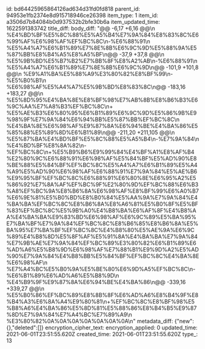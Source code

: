 id: bd64425965864126ad634d31fd0fd818
parent_id: 94953e1fb2374e8d915718946ce26398
item_type: 1
item_id: a3506d7b84084b0d937532b2bfe30b6a
item_updated_time: 1622591383742
title_diff: 
body_diff: "@@ -6,17 +6,16 @@\\n %E4%BD%BF%E5%8C%88%E5%A5%B4%E7%9A%84%E8%83%8C%E6%99%AF%E6%98%AF%EF%BC%8C\\n-%E6%88%91\\n %E5%A4%A7%E6%B1%89%E7%8E%8B%E6%9C%9D%E5%88%9A%E5%87%BB%E8%B4%A5%E8%A5%BF\\n@@ -37,9 +37,8 @@\\n %E5%9B%BD%E5%B7%B2%E7%BB%8F%E8%A2%AB\\n-%E6%88%91\\n %E5%A4%A7%E6%B1%89%E7%8E%8B%E6%9C%9D\\n@@ -101,9 +101,8 @@\\n %E9%A1%BA%E5%88%A9%E3%80%82%E8%BF%99\\n-%E5%B0%B1\\n %E6%98%AF%E5%A4%A7%E5%9B%BD%E8%83%8C\\n@@ -183,16 +183,27 @@\\n %E5%8D%95%E4%BA%8E%E8%BF%98%E7%AB%8B%E8%B6%B3%E6%9C%AA%E7%A8%B3%EF%BC%8C\\n+ %E5%AE%B3%E6%80%95%E6%B1%89%E6%9C%9D%E5%86%9B%E9%98%9F%E7%9A%84%E6%94%BB%E5%87%BB%EF%BC%8C\\n %E4%BA%8E%E6%98%AF%E9%87%8A%E6%94%BE%E4%BA%86%E5%85%88%E5%89%8D%E6%B1%89\\n@@ -211,20 +211,105 @@\\n %E5%87%BA%E4%BD%BF%E5%8C%88%E5%A5%B4\\n-%E7%9A%84\\n %E4%BD%BF%E8%8A%82\\n-%EF%BC%8C\\n+%E5%B9%B6%E9%99%84%E4%BF%A1%E8%AF%B4%E2%80%9C%E6%88%91%E6%98%AF%E5%84%BF%E5%AD%90%E8%BE%88%E5%84%BF%EF%BC%8C%E5%A4%A7%E6%B1%89%E5%A4%A9%E5%AD%90%E6%98%AF%E6%88%91%E7%9A%84%E5%AE%B6%E9%95%BF%EF%BC%8C%E6%88%91%E6%80%8E%E6%95%A2%E5%86%92%E7%8A%AF%EF%BC%9F%E2%80%9D%EF%BC%88%E6%B3%A8%EF%BC%9A%E8%B6%8A%E6%98%AF%E8%BF%99%E6%A0%B7%E6%9E%81%E5%B0%BD%E8%B0%84%E5%AA%9A%E7%9A%84%E4%BA%BA%EF%BC%8C%E8%B6%8A%E8%A6%81%E5%B0%8F%E5%BF%83%EF%BC%8C%E5%9B%A0%E4%B8%BA%E6%AF%8F%E4%B8%AA%E4%BA%BA%E9%83%BD%E6%98%AF%E6%9C%89%E5%BA%95%E7%BA%BF%E7%9A%84%EF%BC%8C%E8%B6%85%E8%B6%8A%E5%BA%95%E7%BA%BF%EF%BC%8C%E4%B8%80%E5%AE%9A%E6%9C%89%E4%B8%8D%E5%8F%AF%E5%91%8A%E4%BA%BA%E7%9A%84%E7%9B%AE%E7%9A%84%EF%BC%89%E3%80%82%E6%B1%89%E6%AD%A6%E5%B8%9D%E6%98%AF%E7%88%B1%E9%9D%A2%E5%AD%90%E7%9A%84%E4%B8%BB%E5%84%BF%EF%BC%8C%E4%BA%8E%E6%98%AF\\n %E7%A4%BC%E5%B0%9A%E5%BE%80%E6%9D%A5%EF%BC%8C\\n-%E6%B1%89%E6%AD%A6%E5%B8%9D\\n %E4%B9%9F%E9%87%8A%E6%94%BE%E4%BA%86\\n@@ -339,16 +339,27 @@\\n %E5%B0%86%EF%BC%89%E8%8B%8F%E6%AD%A6%E8%B4%9F%E8%B4%A3%E6%8A%A4%E9%80%81\\n+%EF%BC%8C%E8%BF%98%E5%B8%A6%E4%BA%86%E5%8D%81%E5%88%86%E8%B4%B5%E9%87%8D%E7%9A%84%E7%A4%BC%E7%89%A9\\n %E3%80%82%0A%0A%0A%0A%0A%0A%0A\\n"
metadata_diff: {"new":{},"deleted":[]}
encryption_cipher_text: 
encryption_applied: 0
updated_time: 2021-06-01T23:51:55.620Z
created_time: 2021-06-01T23:51:55.620Z
type_: 13